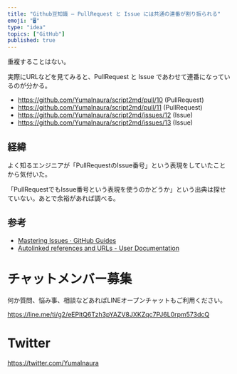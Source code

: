 ```yaml
---
title: "Github豆知識 — PullRequest と Issue には共通の連番が割り振られる"
emoji: "🖥"
type: "idea"
topics: ["GitHub"]
published: true
---
```


重複することはない。

実際にURLなどを見てみると、PullRequest と Issue であわせて連番になっているのが分かる。


- https://github.com/YumaInaura/script2md/pull/10 (PullRequest)
- https://github.com/YumaInaura/script2md/pull/11 (PullRequest)
- https://github.com/YumaInaura/script2md/issues/12 (Issue)
- https://github.com/YumaInaura/script2md/issues/13 (Issue)

## 経緯

よく知るエンジニアが「PullRequestのIssue番号」という表現をしていたことから気付いた。

「PullRequestでもIssue番号という表現を使うのかどうか」という出典は探せていない。あとで余裕があれば調べる。

## 参考

- [Mastering Issues · GitHub Guides](https://guides.github.com/features/issues/)
- [Autolinked references and URLs - User Documentation](https://help.github.com/articles/autolinked-references-and-urls/#issues-and-pull-requests)








<!-- Update From Qiita API -->

# チャットメンバー募集


何か質問、悩み事、相談などあればLINEオープンチャットもご利用ください。

https://line.me/ti/g2/eEPltQ6Tzh3pYAZV8JXKZqc7PJ6L0rpm573dcQ





# Twitter


https://twitter.com/YumaInaura


<!-- Update From Qiita API -->


